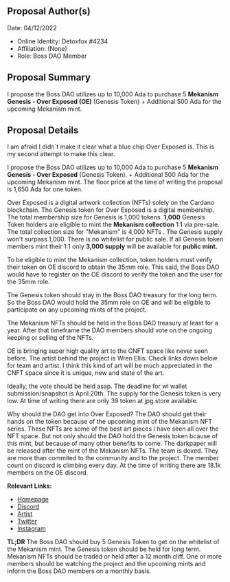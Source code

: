﻿


## Proposal Author(s)
Date: 04/12/2022

-   Online Identity: Detoxfox #4234
-   Affiliation: (None)
-   Role: Boss DAO Member

## [](https://github.com/boss-dao/proposals/blob/main/Boss%20DAO%20Proposal%20Template.md#proposal-summary)Proposal Summary

I propose the Boss DAO utilizes up to 10,000 Ada to purchase 5 **Mekanism Genesis - Over Exposed (OE)** (Genesis Token) + Additional 500 Ada for the upcoming Mekanism mint. 

## [](https://github.com/boss-dao/proposals/blob/main/Boss%20DAO%20Proposal%20Template.md#proposal-details)Proposal Details

I am afraid I didn´t make it clear what a blue chip Over Exposed is. This is my second attempt to make this clear. 

I propose the Boss DAO utilizes up to 10,000 Ada to purchase 5 **Mekanism Genesis - Over Exposed** (Genesis Token). + Additional 500 Ada for the upcoming Mekanism mint. The floor price at the time of writing the proposal is 1,650 Ada for one token. 

Over Exposed is a digital artwork collection (NFTs) solely on the Cardano blockchain. The Genesis token for Over Exposed is a digital membership. The total membership size for Genesis is 1,000 tokens. **1,000** Genesis Token holders are eligible to mint the **Mekanism collection** 1:1 via pre-sale. The total collection size for "Mekanism" is 4,000 NFTs . The Genesis supply won't surpass 1,000. There is no whitelist for public sale. If all Genesis token members mint their 1:1 only **3,000 supply** will be available for **public mint.**

To be eligible to mint the Mekanism collection, token holders must verify their token on OE discord to obtain the 35mm role. This said, the Boss DAO would have to register on the OE discord to verify the token and the user for the 35mm role. 

The Genesis token should stay in the Boss DAO treasury for the long term. So the Boss DAO would hold the 35mm role on OE and will be eligible to participate on any upcoming mints of the project. 

The Mekanism NFTs should be held in the Boss DAO treasury at least for a year. After that timeframe the DAO members should vote on the ongoing keeping or selling of the NFTs. 

OE is bringing super high quality art to the CNFT space like never seen before. The artist behind the project is Wren Ellis. Check links down below for team and artist. I think this kind of art will be much appreciated in the CNFT space since it is unique, new and state of the art. 

Ideally, the vote should be held asap. The deadline for wl wallet submission/snapshot is April 20th. The supply for the Genesis token is very low. At time of writing there are only 39 token at jpg.store available. 

Why should the DAO get into Over Exposed? 
The DAO should get their hands on the token because of the upcoming mint of the Mekanism NFT series. These NFTs are some of the best art pieces I have seen all over the NFT space. But not only should the DAO hold the Genesis token bcause of this mint, but because of many other benefits to come. The darkpaper will be released after the mint of the Mekanism NFTs. The team is doxed. They are more than commited to the community and to the project. The member count on discord is climbing every day. At the time of writing there are 18.1k members on the OE discord. 


**Relevant Links:**
- [Homepage](https://www.overexposed.io/)
- [Discord](https://discord.gg/a9VyFzbj)
- [Artist](https://www.wrenellis.org/)
- [Twitter](https://twitter.com/Over___Exposed)
- [Instagram](https://www.instagram.com/oovveerr_eexxppoosseedd)

**TL;DR**
The Boss DAO should buy 5 Genesis Token to get on the whitelist of the Mekanism mint. The Genesis token should be held for long term. Mekanism NFTs should be traded or held after a 12 month cliff. One or more members should be watching the project and the upcoming mints and inform the Boss DAO members on a monthly basis. 
